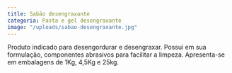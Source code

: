 ```yaml
---
title: Sabão desengraxante
categoria: Pasta e gel desengraxante
image: "/uploads/sabao-desengraxante.jpg"
---
```


Produto indicado para desengordurar e desengraxar. Possui em sua formulação, componentes abrasivos para facilitar a limpeza. Apresenta-se em embalagens de 1Kg, 4,5Kg e 25kg.
